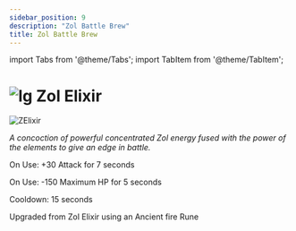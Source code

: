 ```yaml
---
sidebar_position: 9
description: "Zol Battle Brew"
title: Zol Battle Brew
---
```


import Tabs from '@theme/Tabs';
import TabItem from '@theme/TabItem';

# ![lg](https://media.discordapp.net/attachments/1118235017550778448/1152808711153262622/Legendary_Bag.png?width=67&height=67) Zol Elixir

![ZElixir](https://media.discordapp.net/attachments/1151886232238948423/1160399326560911492/Zol_Battle_Brew.png?ex=65348516&is=65221016&hm=7bed9200c065ef01301988f01d8d580a31f6c233684a8a7a2aef7c2c2d053b1b&=&width=130&height=130)

<i>A concoction of powerful concentrated Zol energy fused with the power of the elements to give an edge in battle.</i>

On Use: +30 Attack for 7 seconds

On Use: -150 Maximum HP for 5 seconds

Cooldown: 15 seconds

Upgraded from Zol Elixir using an Ancient fire Rune
